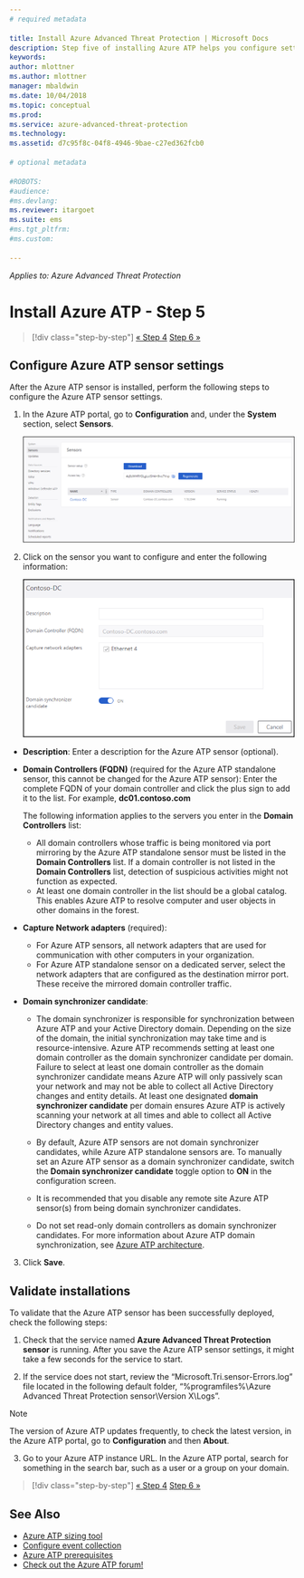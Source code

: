 ```yaml
---
# required metadata

title: Install Azure Advanced Threat Protection | Microsoft Docs
description: Step five of installing Azure ATP helps you configure settings for your Azure ATP standalone sensor.
keywords:
author: mlottner
ms.author: mlottner
manager: mbaldwin
ms.date: 10/04/2018
ms.topic: conceptual
ms.prod:
ms.service: azure-advanced-threat-protection
ms.technology:
ms.assetid: d7c95f8c-04f8-4946-9bae-c27ed362fcb0

# optional metadata

#ROBOTS:
#audience:
#ms.devlang:
ms.reviewer: itargoet
ms.suite: ems
#ms.tgt_pltfrm:
#ms.custom:

---
```


*Applies to: Azure Advanced Threat Protection*



# Install Azure ATP - Step 5

> [!div class="step-by-step"]
> [« Step 4](install-atp-step4.md)
> [Step 6 »](install-atp-step6-vpn.md)



## Configure Azure ATP sensor settings
After the Azure ATP sensor is installed, perform the following steps to configure the Azure ATP sensor settings.

1.  In the Azure ATP portal, go to **Configuration** and, under the **System** section, select **Sensors**.
   
     ![Configure sensor settings image](media/atp-sensor-config.png)


2.  Click on the sensor you want to configure and enter the following information:

    ![Configure sensor settings image](media/atp-sensor-config-2.png)

  - **Description**: Enter a description for the Azure ATP sensor (optional).
  - **Domain Controllers (FQDN)** (required for the Azure ATP standalone sensor, this cannot be changed for the Azure ATP sensor): Enter the complete FQDN of your domain controller and click the plus sign to add it to the list. For example,  **dc01.contoso.com**

      The following information applies to the servers you enter in the **Domain Controllers** list:
      - All domain controllers whose traffic is being monitored via port mirroring by the Azure ATP standalone sensor must be listed in the **Domain Controllers** list. If a domain controller is not listed in the **Domain Controllers** list, detection of suspicious activities might not function as expected.
      - At least one domain controller in the list should be a global catalog. This enables Azure ATP to resolve computer and user objects in other domains in the forest.

  - **Capture Network adapters** (required):
   
    - For Azure ATP sensors, all network adapters that are used for communication with other computers in your organization.
    - For Azure ATP standalone sensor on a dedicated server, select the network adapters that are configured as the destination mirror port. These receive the mirrored domain controller traffic.

  - **Domain synchronizer candidate**: 
    
    - The domain synchronizer is responsible for synchronization between Azure ATP and your Active Directory domain. Depending on the size of the domain, the initial synchronization may take time and is resource-intensive. Azure ATP recommends setting at least one domain controller as the domain synchronizer candidate per domain. Failure to select at least one domain controller as the domain synchronizer candidate means Azure ATP will only passively scan your network and may not be able to collect all Active Directory changes and entity details. At least one designated **domain synchronizer candidate** per domain ensures Azure ATP is actively scanning your network at all times and able to collect all Active Directory changes and entity values.
  
    - By default, Azure ATP sensors are not domain synchronizer candidates, while Azure ATP standalone sensors are. To manually set an Azure ATP sensor as a domain synchronizer candidate, switch the **Domain synchronizer candidate** toggle option to **ON** in the configuration screen.   
        
    - It is recommended that you disable any remote site Azure ATP sensor(s) from being domain synchronizer candidates.
   
    - Do not set read-only domain controllers as domain synchronizer candidates. For more information about Azure ATP domain synchronization, see [Azure ATP architecture](atp-architecture.md#azure-atp-sensor-features).
  
3. Click **Save**.


## Validate installations
To validate that the Azure ATP sensor has been successfully deployed, check the following steps:

1.  Check that the service named **Azure Advanced Threat Protection sensor** is running. After you save the Azure ATP sensor settings, it might take a few seconds for the service to start.

2.  If the service does not start, review the “Microsoft.Tri.sensor-Errors.log” file located in the following default folder, “%programfiles%\Azure Advanced Threat Protection sensor\Version X\Logs”.
 
 >[!NOTE]
 > The version of Azure ATP updates frequently, to check the latest version, in the Azure ATP portal, go to **Configuration** and then **About**. 

3.  Go to your Azure ATP instance URL. In the Azure ATP portal, search for something in the search bar, such as a user or a group on your domain.



> [!div class="step-by-step"]
> [« Step 4](install-atp-step4.md)
> [Step 6 »](install-atp-step6-vpn.md)



## See Also

- [Azure ATP sizing tool](http://aka.ms/aatpsizingtool)
- [Configure event collection](configure-event-collection.md)
- [Azure ATP prerequisites](atp-prerequisites.md)
- [Check out the Azure ATP forum!](https://aka.ms/azureatpcommunity)
